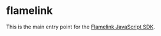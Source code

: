 # flamelink

This is the main entry point for the [Flamelink JavaScript SDK](https://www.npmjs.com/package/flamelink).
